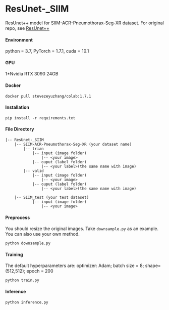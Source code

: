 # ResUnet-_SIIM
ResUnet++ model for SIIM-ACR-Pneumothorax-Seg-XR dataset. For original repo, see [ResUnet++](https://github.com/rishikksh20/ResUnet/)

#### Environment

python = 3.7, PyTorch = 1.7.1, cuda = 10.1

#### GPU

1*Nvidia RTX 3090 24GB

#### Docker
```
docker pull stevezeyuzhang/colab:1.7.1
```

#### Installation

```
pip install -r requirements.txt
```

#### File Directory
```
|-- ResUnet-_SIIM
    |-- SIIM-ACR-Pneumothorax-Seg-XR (your dataset name)
        |-- trian
            |-- input (image folder)
                |-- <your image>
            |-- ouput (label folder)
                |-- <your label>(the same name with image)
        |-- valid
            |-- input (image folder)
                |-- <your image>
            |-- ouput (label folder)
                |-- <your label>(the same name with image)

    |-- SIIM_test (your test dataset)
            |-- input (image folder)
                |-- <your image>
```
#### Preprocess
You should resize the original images. Take `downsample.py` as an example. You can also use your own method.
```
python downsample.py
```
#### Training
The default hyperparameters are: optimizer: Adam; batch size = 8; shape= (512,512); epoch = 200

```
python train.py
```
#### Inference

```
python inference.py
```

